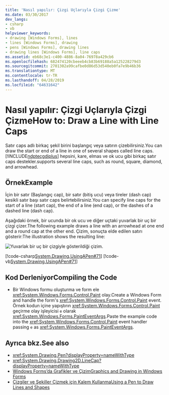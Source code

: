 ```yaml
---
title: 'Nasıl yapılır: Çizgi Uçlarıyla Çizgi Çizme'
ms.date: 03/30/2017
dev_langs:
- csharp
- vb
helpviewer_keywords:
- drawing [Windows Forms], lines
- lines [Windows Forms], drawing
- pens [Windows Forms], drawing lines
- drawing lines [Windows Forms], line caps
ms.assetid: eb68c3e1-c400-4886-8a04-76978a429cb6
ms.openlocfilehash: 682474120cbeeeb4cb83b69188a5a125228279d3
ms.sourcegitcommit: 2701302a99cafbe0d86d53d540eb0fa7e9b46b36
ms.translationtype: MT
ms.contentlocale: tr-TR
ms.lasthandoff: 04/28/2019
ms.locfileid: "64631642"
---
```

# <a name="how-to-draw-a-line-with-line-caps"></a><span data-ttu-id="a4ec6-102">Nasıl yapılır: Çizgi Uçlarıyla Çizgi Çizme</span><span class="sxs-lookup"><span data-stu-id="a4ec6-102">How to: Draw a Line with Line Caps</span></span>
<span data-ttu-id="a4ec6-103">Satır caps adlı birkaç şekil birini başlangıç veya satırın çizebilirsiniz.</span><span class="sxs-lookup"><span data-stu-id="a4ec6-103">You can draw the start or end of a line in one of several shapes called line caps.</span></span> [!INCLUDE[ndptecgdiplus](../../../../includes/ndptecgdiplus-md.md)] <span data-ttu-id="a4ec6-104">hepsini, kare, elmas ve ok ucu gibi birkaç satır caps destekler.</span><span class="sxs-lookup"><span data-stu-id="a4ec6-104">supports several line caps, such as round, square, diamond, and arrowhead.</span></span>  
  
## <a name="example"></a><span data-ttu-id="a4ec6-105">Örnek</span><span class="sxs-lookup"><span data-stu-id="a4ec6-105">Example</span></span>  
 <span data-ttu-id="a4ec6-106">İçin bir satır (Başlangıç cap), bir satır (bitiş ucu) veya tireler (dash cap) kesikli satır başı satır caps belirtebilirsiniz.</span><span class="sxs-lookup"><span data-stu-id="a4ec6-106">You can specify line caps for the start of a line (start cap), the end of a line (end cap), or the dashes of a dashed line (dash cap).</span></span>  
  
 <span data-ttu-id="a4ec6-107">Aşağıdaki örnek, bir ucunda bir ok ucu ve diğer uçtaki yuvarlak bir uç bir çizgi çizer.</span><span class="sxs-lookup"><span data-stu-id="a4ec6-107">The following example draws a line with an arrowhead at one end and a round cap at the other end.</span></span> <span data-ttu-id="a4ec6-108">Çizim, sonuçta elde edilen satırı gösterir:</span><span class="sxs-lookup"><span data-stu-id="a4ec6-108">The illustration shows the resulting line:</span></span>  
  
 ![Yuvarlak bir uç bir çizgiyle gösterildiği çizim.](./media/how-to-draw-a-line-with-line-caps/line-cap-arrowhead-example.gif)  
  
 [!code-csharp[System.Drawing.UsingAPen#71](~/samples/snippets/csharp/VS_Snippets_Winforms/System.Drawing.UsingAPen/CS/Class1.cs#71)]
 [!code-vb[System.Drawing.UsingAPen#71](~/samples/snippets/visualbasic/VS_Snippets_Winforms/System.Drawing.UsingAPen/VB/Class1.vb#71)]  
  
## <a name="compiling-the-code"></a><span data-ttu-id="a4ec6-110">Kod Derleniyor</span><span class="sxs-lookup"><span data-stu-id="a4ec6-110">Compiling the Code</span></span>  
  
- <span data-ttu-id="a4ec6-111">Bir Windows formu oluşturma ve form ele <xref:System.Windows.Forms.Control.Paint> olay.</span><span class="sxs-lookup"><span data-stu-id="a4ec6-111">Create a Windows Form and handle the form's <xref:System.Windows.Forms.Control.Paint> event.</span></span> <span data-ttu-id="a4ec6-112">Örnek kodun içine yapıştırın <xref:System.Windows.Forms.Control.Paint> geçirme olay işleyicisi `e` olarak <xref:System.Windows.Forms.PaintEventArgs>.</span><span class="sxs-lookup"><span data-stu-id="a4ec6-112">Paste the example code into the <xref:System.Windows.Forms.Control.Paint> event handler passing `e` as <xref:System.Windows.Forms.PaintEventArgs>.</span></span>  
  
## <a name="see-also"></a><span data-ttu-id="a4ec6-113">Ayrıca bkz.</span><span class="sxs-lookup"><span data-stu-id="a4ec6-113">See also</span></span>

- <xref:System.Drawing.Pen?displayProperty=nameWithType>
- <xref:System.Drawing.Drawing2D.LineCap?displayProperty=nameWithType>
- [<span data-ttu-id="a4ec6-114">Windows Forms’da Grafikler ve Çizim</span><span class="sxs-lookup"><span data-stu-id="a4ec6-114">Graphics and Drawing in Windows Forms</span></span>](graphics-and-drawing-in-windows-forms.md)
- [<span data-ttu-id="a4ec6-115">Çizgiler ve Şekiller Çizmek için Kalem Kullanma</span><span class="sxs-lookup"><span data-stu-id="a4ec6-115">Using a Pen to Draw Lines and Shapes</span></span>](using-a-pen-to-draw-lines-and-shapes.md)
